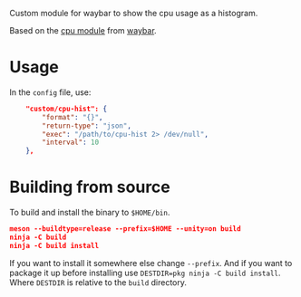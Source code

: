 Custom module for waybar to show the cpu usage as a histogram.

Based on the [cpu
module](https://github.com/Alexays/Waybar/blob/master/src/modules/cpu.cpp)
from [waybar](https://github.com/Alexays/Waybar).

# Usage

In the `config` file, use:

```json
    "custom/cpu-hist": {
        "format": "{}",
        "return-type": "json",
        "exec": "/path/to/cpu-hist 2> /dev/null",
        "interval": 10
    },
```

# Building from source

To build and install the binary to `$HOME/bin`.
```json
meson --buildtype=release --prefix=$HOME --unity=on build
ninja -C build
ninja -C build install
```

If you want to install it somewhere else change `--prefix`. And if you
want to package it up before installing use `DESTDIR=pkg ninja -C build
install`. Where `DESTDIR` is relative to the `build` directory.
